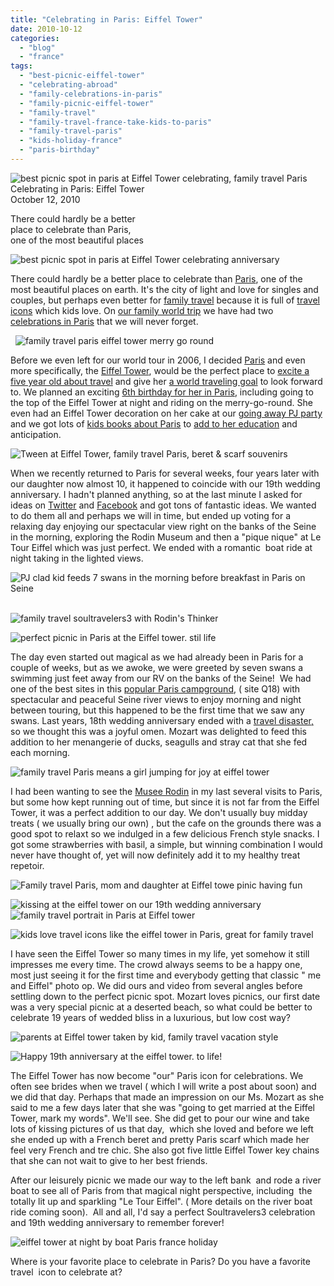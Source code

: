 ```yaml
---
title: "Celebrating in Paris: Eiffel Tower"
date: 2010-10-12
categories: 
  - "blog"
  - "france"
tags: 
  - "best-picnic-eiffel-tower"
  - "celebrating-abroad"
  - "family-celebrations-in-paris"
  - "family-picnic-eiffel-tower"
  - "family-travel"
  - "family-travel-france-take-kids-to-paris"
  - "family-travel-paris"
  - "kids-holiday-france"
  - "paris-birthday"
---
```


 ![best picnic spot in paris at Eiffel Tower celebrating, family travel Paris](https://pub-ac94b3f306b24c0dba4238943c97f2e1.r2.dev/6a00e5502a95078833013487ada774970c.jpg) Celebrating in Paris: Eiffel Tower  
October 12, 2010

There could hardly be a better  
place to celebrate than Paris,  
one of the most beautiful places

<!--more-->

![best picnic spot in paris at Eiffel Tower celebrating anniversary](https://pub-ac94b3f306b24c0dba4238943c97f2e1.r2.dev/6a00e5502a95078833013487ada454970c.jpg)  

There could hardly be a better place to celebrate than [Paris](http://en.parisinfo.com/), one of the most beautiful places on earth. It's the city of light and love for singles and couples, but perhaps even better for [family travel](http://soultravelers3new.local/2009/04/how-to-travel-the-world-as-a-digital-nomad-family.html) because it is full of [travel icons](http://soultravelers3new.local/2006/09/sun-arc-de-triu.html) which kids love. On [our family world trip](http://soultravelers3new.local/2010/04/around-the-world-family-travel-soultravelers3-digital-nomad-global-international-family-travel.html) we have had two [celebrations in Paris](http://soultravelers3new.local/2006/09/mozarts-6th-at.html) that we will never forget. 

  ![family travel paris eiffel tower merry go round](https://pub-ac94b3f306b24c0dba4238943c97f2e1.r2.dev/6a00e5502a95078833013487add742970c.jpg)  
  
  
  
Before we even left for our world tour in 2006, I decided [Paris](http://en.wikipedia.org/wiki/Paris) and even more specifically, the [Eiffel Tower](http://en.wikipedia.org/wiki/Eiffel_Tower), would be the perfect place to [excite a five year old about travel](http://soultravelers3new.local/2006/09/madeline-linea.html) and give her [a world traveling goal](http://soultravelers3new.local/2006/09/notre-dame-left.html) to look forward to. We planned an exciting [6th birthday for her in Paris](http://soultravelers3new.local/2006/09/mozarts-6th-at.html), including going to the top of the Eiffel Tower at night and riding on the merry-go-round. She even had an Eiffel Tower decoration on her cake at our [going away PJ party](http://soultravelers3new.local/2006/08/suite-bon-voyag.html) and we got lots of [kids books about Paris](http://soultravelers3new.local/books_travel_books_for_kids/) to [add to her education](http://soultravelers3new.local/2006/09/3-museums-in-a.html) and anticipation. 

![Tween at Eiffel Tower, family travel Paris, beret & scarf souvenirs](https://pub-ac94b3f306b24c0dba4238943c97f2e1.r2.dev/6a00e5502a950788330133f48cf205970b.jpg)  
  
  
When we recently returned to Paris for several weeks, four years later with our daughter now almost 10, it happened to coincide with our 19th wedding anniversary. I hadn't planned anything, so at the last minute I asked for ideas on [Twitter](http://twitter.com/soultravelers3) and [Facebook](http://www.facebook.com/marismith?v=wall#%21/pages/Soultravelers3com-Around-the-World-Family-Travel-Education-Adventure/185105005187) and got tons of fantastic ideas. We wanted to do them all and perhaps we will in time, but ended up voting for a relaxing day enjoying our spectacular view right on the banks of the Seine in the morning, exploring the Rodin Museum and then a "pique nique" at Le Tour Eiffel which was just perfect. We ended with a romantic  boat ride at night taking in the lighted views.

![PJ clad kid feeds 7 swans in the morning before breakfast in Paris on Seine](https://pub-ac94b3f306b24c0dba4238943c97f2e1.r2.dev/6a00e5502a950788330133f48cf556970b.jpg) 

![family travel soultravelers3 with Rodin's Thinker](https://pub-ac94b3f306b24c0dba4238943c97f2e1.r2.dev/6a00e5502a950788330133f48cf6c1970b.jpg)

![perfect picnic in Paris at the Eiffel tower. stil life](https://pub-ac94b3f306b24c0dba4238943c97f2e1.r2.dev/6a00e5502a950788330133f48cf817970b.jpg)  
  
  
  
The day even started out magical as we had already been in Paris for a couple of weeks, but as we awoke, we were greeted by seven swans a swimming just feet away from our RV on the banks of the Seine!  We had one of the best sites in this [popular Paris campground](http://www.tripadvisor.co.uk/Hotel_Review-g187147-d296034-Reviews-Camping_International_de_Maisons_Laffitte-Paris_Ile_de_France.html), ( site Q18) with spectacular and peaceful Seine river views to enjoy morning and night between touring, but this happened to be the first time that we saw any swans. Last years, 18th wedding anniversary ended with a [travel disaster,](http://soultravelers3new.local/2009/09/-a-travelers-tragic-tale-handling-travel-disasters-medical-emergency-/comments/page/2/) so we thought this was a joyful omen. Mozart was delighted to feed this addition to her menangerie of ducks, seagulls and stray cat that she fed each morning. 

![family travel Paris means a girl jumping for joy at eiffel tower](https://pub-ac94b3f306b24c0dba4238943c97f2e1.r2.dev/6a00e5502a95078833013487adb54c970c.jpg)  
  
  
I had been wanting to see the [Musee Rodin](http://www.musee-rodin.fr/welcome.htm) in my last several visits to Paris, but some how kept running out of time, but since it is not far from the Eiffel Tower, it was a perfect addition to our day. We don't usually buy midday treats ( we usually bring our own) , but the cafe on the grounds there was a good spot to relaxt so we indulged in a few delicious French style snacks. I got some strawberries with basil, a simple, but winning combination I would never have thought of, yet will now definitely add it to my healthy treat repetoir.  

![Family travel Paris, mom and daughter at Eiffel towe pinic having fun](https://pub-ac94b3f306b24c0dba4238943c97f2e1.r2.dev/6a00e5502a950788330133f48cff28970b.jpg) 

![kissing at the eiffel tower on our 19th wedding anniversary](https://pub-ac94b3f306b24c0dba4238943c97f2e1.r2.dev/6a00e5502a950788330133f48d0193970b.jpg)  
![family travel portrait in Paris at Eiffel tower](https://pub-ac94b3f306b24c0dba4238943c97f2e1.r2.dev/6a00e5502a95078833013487adbb08970c.jpg)

![kids love travel icons like the eiffel tower in Paris, great for family travel](https://pub-ac94b3f306b24c0dba4238943c97f2e1.r2.dev/6a00e5502a950788330133f48d053d970b.jpg)  
  
  
  
I have seen the Eiffel Tower so many times in my life, yet somehow it still impresses me every time. The crowd always seems to be a happy one, most just seeing it for the first time and everybody getting that classic " me and Eiffel" photo op. We did ours and video from several angles before settling down to the perfect picnic spot. Mozart loves picnics, our first date was a very special picnic at a deserted beach, so what could be better to celebrate 19 years of wedded bliss in a luxurious, but low cost way? 

![parents at Eiffel tower taken by kid, family travel vacation style](https://pub-ac94b3f306b24c0dba4238943c97f2e1.r2.dev/6a00e5502a95078833013487adb872970c.jpg) 

![Happy 19th anniversary at the eiffel tower. to life!](https://pub-ac94b3f306b24c0dba4238943c97f2e1.r2.dev/6a00e5502a950788330133f48d07e5970b.jpg)  
  
  
  
The Eiffel Tower has now become "our" Paris icon for celebrations. We often see brides when we travel ( which I will write a post about soon) and we did that day. Perhaps that made an impression on our Ms. Mozart as she said to me a few days later that she was "going to get married at the Eiffel Tower, mark my words". We'll see. She did get to pour our wine and take lots of kissing pictures of us that day,  which she loved and before we left she ended up with a French beret and pretty Paris scarf which made her feel very French and tre chic. She also got five little Eiffel Tower key chains that she can not wait to give to her best friends.

After our leisurely picnic we made our way to the left bank  and rode a river boat to see all of Paris from that magical night perspective, including  the totally lit up and sparkling "Le Tour Eiffel". ( More details on the river boat ride coming soon).  All and all, I'd say a perfect Soultravelers3 celebration and 19th wedding anniversary to remember forever!

![eiffel tower at night by boat Paris france holiday](https://pub-ac94b3f306b24c0dba4238943c97f2e1.r2.dev/6a00e5502a95078833013487add1a6970c.jpg) 

Where is your favorite place to celebrate in Paris? Do you have a favorite travel  icon to celebrate at?
